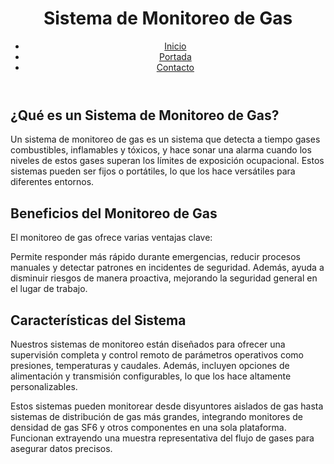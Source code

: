 <!DOCTYPE html>
<html lang="es">
<head>
    <meta charset="UTF-8">
    <meta name="viewport" content="width=device-width, initial-scale=1.0">
    <title>Página de Inicio</title>
    <link rel="stylesheet" type="text/css" href="readme.md"
</head>
<body>
    <header>
        <h1>Sistema de Monitoreo de Gas</h1>
        <nav>
            <ul>
                <li><a href="inicio.html" class="active">Inicio</a></li>
                <li><a href="portada.html">Portada</a></li>
                <li><a href="contacto.html">Contacto</a></li>
            </ul>
        </nav>
    </header>
    <main>
        <section class="descripcion">
            <h2>¿Qué es un Sistema de Monitoreo de Gas?</h2>
            <p>Un sistema de monitoreo de gas es un sistema que detecta a tiempo gases combustibles, inflamables y tóxicos, y hace sonar una alarma cuando los niveles de estos gases superan los límites de exposición ocupacional. Estos sistemas pueden ser fijos o portátiles, lo que los hace versátiles para diferentes entornos.</p>
        </section>
        <section class="beneficios">
            <h2>Beneficios del Monitoreo de Gas</h2>
            <p>El monitoreo de gas ofrece varias ventajas clave:</p>
            <p>Permite responder más rápido durante emergencias, reducir procesos manuales y detectar patrones en incidentes de seguridad. Además, ayuda a disminuir riesgos de manera proactiva, mejorando la seguridad general en el lugar de trabajo.</p>
        </section>
        <section class="caracteristicas">
            <h2>Características del Sistema</h2>
            <p>Nuestros sistemas de monitoreo están diseñados para ofrecer una supervisión completa y control remoto de parámetros operativos como presiones, temperaturas y caudales. Además, incluyen opciones de alimentación y transmisión configurables, lo que los hace altamente personalizables.</p>
            <p>Estos sistemas pueden monitorear desde disyuntores aislados de gas hasta sistemas de distribución de gas más grandes, integrando monitores de densidad de gas SF6 y otros componentes en una sola plataforma. Funcionan extrayendo una muestra representativa del flujo de gases para asegurar datos precisos.</p>
        </section>

